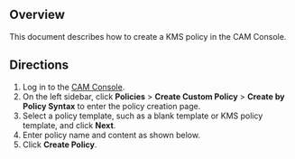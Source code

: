 ## Overview
This document describes how to create a KMS policy in the CAM Console.

## Directions
1. Log in to the [CAM Console](https://console.cloud.tencent.com/cam/overview).
2. On the left sidebar, click **Policies** > **Create Custom Policy** > **Create by Policy Syntax** to enter the policy creation page.
3. Select a policy template, such as a blank template or KMS policy template, and click **Next**.
4. Enter policy name and content as shown below.
5. Click **Create Policy**.






